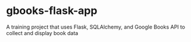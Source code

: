 # gbooks-flask-app
A training project that uses Flask, SQLAlchemy, and Google Books API to collect and display book data
